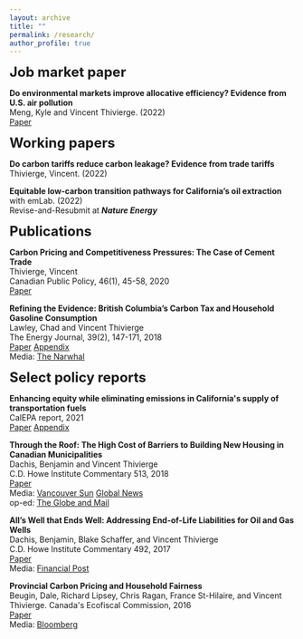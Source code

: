 ```yaml
---
layout: archive
title: ""
permalink: /research/
author_profile: true
---
```


<!--**<font size="5">Work in progress</font>**-->

**<font size="5">Job market paper</font>**

**Do environmental markets improve allocative efficiency? Evidence from U.S. air pollution**\
Meng, Kyle and Vincent Thivierge. (2022)\
[Paper]()

**<font size="5">Working papers</font>**

**Do carbon tariffs reduce carbon leakage? Evidence from trade tariffs**\
Thivierge, Vincent. (2022)

**Equitable low-carbon transition pathways for California’s oil extraction**\
with emLab. (2022)\
Revise-and-Resubmit at <b><i>Nature Energy</b></i>

**<font size="5">Publications</font>**

**Carbon Pricing and Competitiveness Pressures: The Case of Cement Trade**\
Thivierge, Vincent\
Canadian Public Policy, 46(1), 45-58, 2020\
[Paper](https://www.utpjournals.press/doi/abs/10.3138/cpp.2017-074?journalCode=cpp})

**Refining the Evidence: British Columbia’s Carbon Tax and Household Gasoline Consumption**\
Lawley, Chad and Vincent Thivierge\
The Energy Journal, 39(2), 147-171, 2018\
[Paper](https://www.iaee.org/energyjournal/article/3056) [Appendix](https://www.iaee.org/ej/appendix/EJ392_Appendix_Lawley.pdf)\
Media: [The Narwhal](https://thenarwhal.ca/gas-tax-ontario-alberta/)


**<font size="5">Select policy reports</font>**

**Enhancing equity while eliminating emissions in California's supply of transportation fuels**\
CalEPA report, 2021\
[Paper](https://www.google.com/url?q=https%3A%2F%2Fwww.dropbox.com%2Fs%2F6w4hrztnb8r7xe7%2FCA-CN-Study-2-Final-Report-0421.pdf%3Fdl%3D1&sa=D&sntz=1&usg=AOvVaw3pv7JBOJLm767dL8jnrE4o) [Appendix](https://www.google.com/url?q=https%3A%2F%2Fwww.dropbox.com%2Fs%2Fw4qo56ozyoy344i%2FUCSB-Study2-CA-CN-Technical-Appendix.pdf%3Fdl%3D1&sa=D&sntz=1&usg=AOvVaw2BxuqjUqIF9SsZm6kfjlfJ)

**Through the Roof: The High Cost of Barriers to Building New Housing in Canadian Municipalities**\
Dachis, Benjamin and Vincent Thivierge\
C.D. Howe Institute Commentary 513, 2018\
[Paper](https://www.google.com/url?q=https%3A%2F%2Fwww.dropbox.com%2Fs%2F6w4hrztnb8r7xe7%2FCA-CN-Study-2-Final-Report-0421.pdf%3Fdl%3D1&sa=D&sntz=1&usg=AOvVaw3pv7JBOJLm767dL8jnrE4o)\
Media: [Vancouver Sun](https://vancouversun.com/news/local-news/development-costs-and-regulations-driving-up-home-prices-in-vancouver) [Global News](https://globalnews.ca/news/4208533/vancouver-detached-home-building-costs/)\
op-ed: [The Globe and Mail](https://www.theglobeandmail.com/business/commentary/article-curbs-on-demand-wont-solve-surging-house-prices-in-canada/)

**All’s Well that Ends Well: Addressing End-of-Life Liabilities for Oil and Gas Wells**\
Dachis, Benjamin, Blake Schaffer, and Vincent Thivierge\
C.D. Howe Institute Commentary 492, 2017\
[Paper](https://www.cdhowe.org/sites/default/files/attachments/research_papers/mixed/Commentary_%20492_0.pdf)\
Media: [Financial Post](https://financialpost.com/commodities/energy/alberta-faces-8-6b-bill-to-clean-up-old-oil-wells-heres-how-it-can-avoid-it-c-d-howe)

**Provincial Carbon Pricing and Household Fairness**\
Beugin, Dale, Richard Lipsey, Chris Ragan, France St-Hilaire, and Vincent Thivierge. 
Canada's Ecofiscal Commission, 2016\
[Paper](https://ecofiscal.ca/wp-content/uploads/2016/04/Ecofiscal-Commission-Provincial-Carbon-Pricing-Household-Fairness-Report-April-2016.pdf)\
Media: [Bloomberg](https://www.bloomberg.com/opinion/articles/2016-05-18/does-pricing-carbon-worsen-inequality-it-doesn-t-have-to?leadSource=uverify%20wall)

